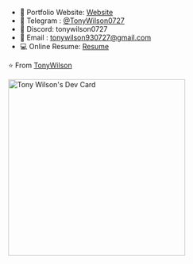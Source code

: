 <div style="flex: 1; flex-direction: column;">

- 📂 Portfolio Website: [Website](https://tonywilson.dev)
- 💬 Telegram : [@TonyWilson0727](https://t.me/TonyWilson0727)
- 💬 Discord: tonywilson0727
- 💌 Email : [tonywilson930727@gmail.com](mailto:tonywilson930727@gmail.com)
- 💻 Online Resume: [Resume](https://resume.io/r/123456)

⭐️ From [TonyWilson](https://github.com/tony930727)
</div>

<a href="https://app.daily.dev/tonywilson"><img src="https://api.daily.dev/devcards/v2/pYxnXAlV7PNaNmml78fMr.png?type=default&r=h3w" width="356" alt="Tony Wilson's Dev Card"/></a>
